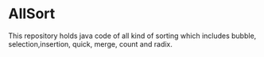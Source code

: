 # AllSort
This repository holds java code of all kind of sorting which includes bubble, selection,insertion, quick, merge, count and radix.
